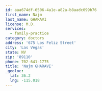 ```yaml
---
id: aaa674df-6506-4a1e-a82a-b8aadc099b76
first_name: Najm
last_name: GHARAVI
license: M.D.
services:
  - family-practice
category: doctors
address: '675 Los Feliz Street'
city: 'Las Vegas'
state: NV
zip: '89110'
phone: 702-641-1775
title: 'Najm GHARAVI'
_geoloc:
  lat: 36.2
  lng: -115.018
---
```

